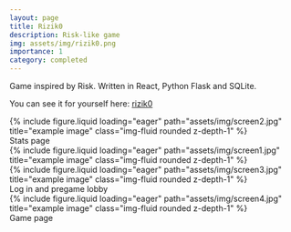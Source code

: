 ```yaml
---
layout: page
title: Rizik0
description: Risk-like game
img: assets/img/rizik0.png
importance: 1
category: completed
---
```


Game inspired by Risk.
Written in React, Python Flask and SQLite.

You can see it for yourself here: [rizik0](https://www.rizik0.ovh)

<div class="row">
    <div class="col-sm mt-3 mt-md-0">
        {% include figure.liquid loading="eager" path="assets/img/screen2.jpg" title="example image" class="img-fluid rounded z-depth-1" %}
    </div>
</div>

<div class="caption">
    Stats page
</div>

<div class="row">
    <div class="col-sm mt-3 mt-md-0">
        {% include figure.liquid loading="eager" path="assets/img/screen1.jpg" title="example image" class="img-fluid rounded z-depth-1" %}
    </div>
    <div class="col-sm mt-3 mt-md-0">
        {% include figure.liquid loading="eager" path="assets/img/screen3.jpg" title="example image" class="img-fluid rounded z-depth-1" %}
    </div>
</div>

<div class="caption">
    Log in and pregame lobby
</div>

<div class="row">
    <div class="col-sm mt-3 mt-md-0">
        {% include figure.liquid loading="eager" path="assets/img/screen4.jpg" title="example image" class="img-fluid rounded z-depth-1" %}
    </div>
</div>

<div class="caption">
    Game page
</div>


